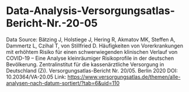 # Data-Analysis-Versorgungsatlas-Bericht-Nr.-20-05

Data Source: Bätzing J, Holstiege J, Hering R, Akmatov MK, Steffen A, Dammertz L, Czihal T, von Stillfried D.
Häufigkeiten von Vorerkrankungen mit erhöhtem Risiko für einen schwerwiegenden klinischen Verlauf von COVID-19 – Eine Analyse kleinräumiger Risikoprofile in der deutschen Bevölkerung.
Zentralinstitut für die kassenärztliche Versorgung in Deutschland (Zi).
Versorgungsatlas-Bericht Nr. 20/05.
Berlin 2020
DOI: 10.20364/VA-20.05
Link: https://www.versorgungsatlas.de/themen/alle-analysen-nach-datum-sortiert/?tab=6&uid=110
